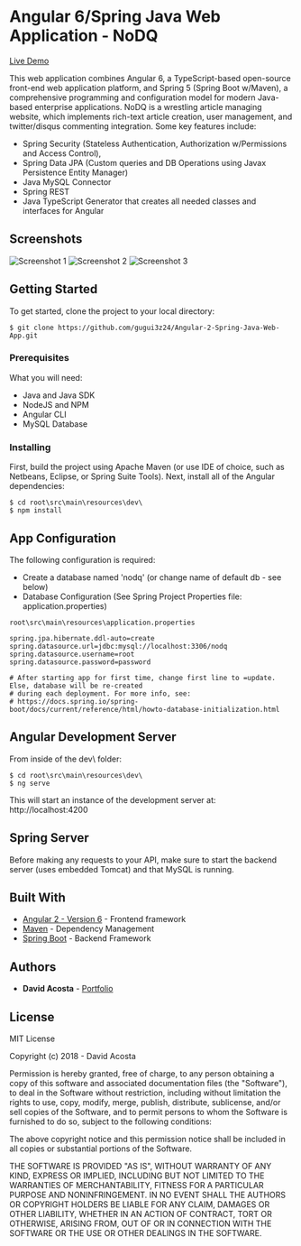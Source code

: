 # Angular 6/Spring Java Web Application - NoDQ

[Live Demo](https://nodq-3z24.herokuapp.com)

This web application combines Angular 6, a TypeScript-based open-source front-end web application platform, and Spring 5 (Spring Boot w/Maven), a comprehensive programming and configuration model for modern Java-based enterprise applications. NoDQ is a wrestling article managing website, which implements rich-text article creation, user management, and twitter/disqus commenting integration. Some key features include:

- Spring Security (Stateless Authentication, Authorization w/Permissions and Access Control),
- Spring Data JPA (Custom queries and DB Operations using Javax Persistence Entity Manager)
- Java MySQL Connector
- Spring REST
- Java TypeScript Generator that creates all needed classes and interfaces for Angular

## Screenshots
![Screenshot 1](https://i.imgur.com/Rkal4z9.png)
![Screenshot 2](https://i.imgur.com/XOWYrGS.png)
![Screenshot 3](https://i.imgur.com/ZyO6ELI.png)

## Getting Started

To get started, clone the project to your local directory:
```
$ git clone https://github.com/gugui3z24/Angular-2-Spring-Java-Web-App.git
```

### Prerequisites

What you will need:
- Java and Java SDK
- NodeJS and NPM
- Angular CLI
- MySQL Database

### Installing

First, build the project using Apache Maven (or use IDE of choice, such as Netbeans, Eclipse, or Spring Suite Tools).
Next, install all of the Angular dependencies:

```
$ cd root\src\main\resources\dev\
$ npm install
```

## App Configuration
The following configuration is required:
- Create a database named 'nodq' (or change name of default db - see below)
- Database Configuration (See Spring Project Properties file: application.properties)
```
root\src\main\resources\application.properties

spring.jpa.hibernate.ddl-auto=create
spring.datasource.url=jdbc:mysql://localhost:3306/nodq
spring.datasource.username=root
spring.datasource.password=password

# After starting app for first time, change first line to =update. Else, database will be re-created 
# during each deployment. For more info, see:
# https://docs.spring.io/spring-boot/docs/current/reference/html/howto-database-initialization.html
```

## Angular Development Server

From inside of the dev\ folder:
```
$ cd root\src\main\resources\dev\
$ ng serve
```
This will start an instance of the development server at: http://localhost:4200

## Spring Server

Before making any requests to your API, make sure to start the backend server (uses embedded Tomcat) and that MySQL is running.

## Built With

* [Angular 2 - Version 6](https://angular.io) - Frontend framework
* [Maven](https://maven.apache.org/) - Dependency Management
* [Spring Boot](https://spring.io) - Backend Framework

## Authors

* **David Acosta** - [Portfolio](www.acostadavid.com)

## License

MIT License

Copyright (c) 2018 - David Acosta

Permission is hereby granted, free of charge, to any person obtaining a copy of this software and associated documentation files (the "Software"), to deal in the Software without restriction, including without limitation the rights to use, copy, modify, merge, publish, distribute, sublicense, and/or sell copies of the Software, and to permit persons to whom the Software is furnished to do so, subject to the following conditions:

The above copyright notice and this permission notice shall be included in all copies or substantial portions of the Software.

THE SOFTWARE IS PROVIDED "AS IS", WITHOUT WARRANTY OF ANY KIND, EXPRESS OR IMPLIED, INCLUDING BUT NOT LIMITED TO THE WARRANTIES OF MERCHANTABILITY, FITNESS FOR A PARTICULAR PURPOSE AND NONINFRINGEMENT. IN NO EVENT SHALL THE AUTHORS OR COPYRIGHT HOLDERS BE LIABLE FOR ANY CLAIM, DAMAGES OR OTHER LIABILITY, WHETHER IN AN ACTION OF CONTRACT, TORT OR OTHERWISE, ARISING FROM, OUT OF OR IN CONNECTION WITH THE SOFTWARE OR THE USE OR OTHER DEALINGS IN THE SOFTWARE.
